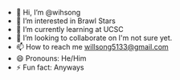 - 👋 Hi, I’m @wihsong
- 👀 I’m interested in Brawl Stars
- 🌱 I’m currently learning at UCSC
- 💞️ I’m looking to collaborate on I'm not sure yet.
- 📫 How to reach me willsong5133@gmail.com
- 😄 Pronouns: He/Him
- ⚡ Fun fact: Anyways

<!---
wihsong/wihsong is a ✨ special ✨ repository because its `README.md` (this file) appears on your GitHub profile.
You can click the Preview link to take a look at your changes.
--->
